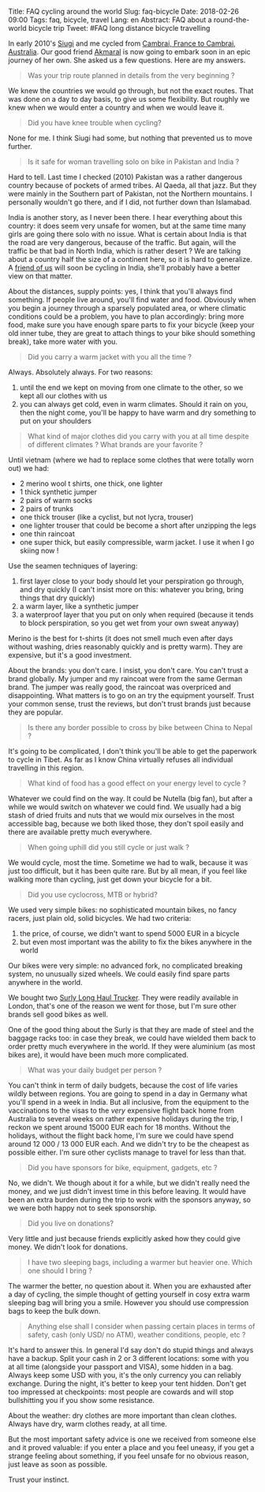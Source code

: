 Title: FAQ cycling around the world
Slug: faq-bicycle
Date: 2018-02-26 09:00
Tags: faq, bicycle, travel
Lang: en
Abstract: FAQ about a round-the-world bicycle trip
Tweet: #FAQ long distance bicycle travelling

In early 2010's [Siugi](http://www.siugi.com) and me cycled from [Cambrai, France to Cambrai, Australia](http://cambrai-cambrai.net). Our good friend [Akmaral](https://www.instagram.com/cycling.nomad.kz) is now going to embark soon in an epic journey of her own. She asked us a few questions. Here are my answers.

> Was your trip route planned in details from the very beginning ?

We knew the countries we would go through, but not the exact routes. That was done on a day to day basis, to give us some flexibility. But roughly we knew when we would enter a country and when we would leave it.

> Did you have knee trouble when cycling?

None for me. I think Siugi had some, but nothing that prevented us to move further.

> Is it safe for woman travelling solo on bike in Pakistan and India ?

Hard to tell. Last time I checked (2010) Pakistan was a rather dangerous country because of pockets of armed tribes. Al Qaeda, all that jazz. But they were mainly in the Southern part of Pakistan, not the Northern mountains. I personally wouldn't go there, and if I did, not further down than Islamabad.

India is another story, as I never been there. I hear everything about this country: it does seem very unsafe for women, but at the same time many girls are going there solo with no issue. What is certain about India is that the road are very dangerous, because of the traffic. But again, will the traffic be that bad in North India, which is rather desert ? We are talking about a country half the size of a continent here, so it is hard to generalize. A [friend of us](https://www.instagram.com/cline_d/) will soon be cycling in India, she'll probably have a better view on that matter.

About the distances, supply points: yes, I think that you'll always find something. If people live around, you'll find water and food. Obviously when you begin a journey through a sparsely populated area, or where climatic conditions could be a problem, you have to plan accordingly: bring more food, make sure you have enough spare parts to fix your bicycle (keep your old inner tube, they are great to attach things to your bike should something break), take more water with you.

> Did you carry a warm jacket with you all the time ?

Always. Absolutely always. For two reasons:

1. until the end we kept on moving from one climate to the other, so we kept all our clothes with us
2. you can always get cold, even in warm climates. Should it rain on you, then the night come, you'll be happy to have warm and dry something to put on your shoulders


> What kind of major clothes did you carry with you at all time despite of different climates ? What brands are your favorite ?

Until vietnam (where we had to replace some clothes that were totally worn out) we had:

- 2 merino wool t shirts, one thick, one lighter
- 1 thick synthetic jumper
- 2 pairs of warm socks
- 2 pairs of trunks
- one thick trouser (like a cyclist, but not lycra, trouser)
- one lighter trouser that could be become a short after unzipping the legs
- one thin raincoat
- one super thick, but easily compressible, warm jacket. I use it when I go skiing now !

Use the seamen techniques of layering:

1. first layer close to your body should let your perspiration go through, and dry quickly (I can't insist more on this: whatever you bring, bring things that dry quickly)
2. a warm layer, like a synthetic jumper
3. a waterproof layer that you put on only when required (because it tends to block perspiration, so you get wet from your own sweat anyway)

Merino is the best for t-shirts (it does not smell much even after days without washing, dries reasonably quickly and is pretty warm). They are expensive, but it's a good investment.

About the brands: you don't care. I insist, you don't care. You can't trust a brand globally. My jumper and my raincoat were from the same German brand. The jumper was really good, the raincoat was overpriced and disappointing. What matters is to go on an try the equipment yourself. Trust your common sense, trust the reviews, but don't trust brands just because they are popular.

> Is there any border possible to cross by bike between China to Nepal ?

It's going to be complicated, I don't think you'll be able to get the paperwork to cycle in Tibet. As far as I know China virtually refuses all individual travelling in this region.

> What kind of food has a good effect on your energy level to cycle ?

Whatever we could find on the way. It could be Nutella (big fan), but after a while we would switch on whatever we could find. We usually had a big stash of dried fruits and nuts that we would mix ourselves in the most accessible bag, because we both liked those, they don't spoil easily and there are available pretty much everywhere.

> When going uphill did you still cycle or just walk ?

We would cycle, most the time. Sometime we had to walk, because it was just too difficult, but it has been quite rare. But by all mean, if you feel like walking more than cycling, just get down your bicycle for a bit.

> Did you use cyclocross, MTB or hybrid?

We used very simple bikes: no sophisticated mountain bikes, no fancy racers, just plain old, solid bicycles. We had two criteria:

1. the price, of course, we didn't want to spend 5000 EUR in a bicycle
2. but even most important was the ability to fix the bikes anywhere in the world

Our bikes were very simple: no advanced fork, no complicated breaking system, no unusually sized wheels. We could easily find spare parts anywhere in the world.

We bought two [Surly Long Haul Trucker](https://surlybikes.com/bikes/long_haul_trucker). They were readily available in London, that's one of the reason we went for those, but I'm sure other brands sell good bikes as well.

One of the good thing about the Surly is that they are made of steel and the baggage racks too: in case they break, we could have wielded them back to order pretty much everywhere in the world. If they were aluminium (as most bikes are), it would have been much more complicated.

> What was your daily budget per person ?

You can't think in term of daily budgets, because the cost of life varies wildly between regions. You are going to spend in a day in Germany what you'll spend in a week in India. But all inclusive, from the equipment to the vaccinations to the visas to the *very* expensive flight back home from Australia to several weeks on rather expensive holidays during the trip, I reckon we spent around 15000 EUR each for 18 months. Without the holidays, without the flight back home, I'm sure we could have spend around 12 000 / 13 000 EUR each. And we didn't try to be the cheapest as possible either. I'm sure other cyclists manage to travel for less than that.

> Did you have sponsors for bike, equipment, gadgets, etc ?

No, we didn't. We though about it for a while, but we didn't really need the money, and we just didn't invest time in this before leaving. It would have been an extra burden during the trip to work with the sponsors anyway, so we were both happy not to seek sponsorship.

> Did you live on donations?

Very little and just because friends explicitly asked how they could give money. We didn't look for donations.

> I have two sleeping bags, including a warmer but heavier one. Which one should I bring ?

The warmer the better, no question about it. When you are exhausted after a day of cycling, the simple thought of getting yourself in cosy extra warm sleeping bag will bring you a smile. However you should use compression bags to keep the bulk down.

> Anything else shall I consider when passing certain places in terms of safety, cash (only USD/ no ATM), weather conditions, people, etc ?

It's hard to answer this. In general I'd say don't do stupid things and always have a backup. Split your cash in 2 or 3 different locations: some with you at all time (alongside your passport and VISA), some hidden in a bag. Always keep some USD with you, it's the only currency you can reliably exchange. During the night, it's better to keep your tent hidden. Don't get too impressed at checkpoints: most people are cowards and will stop bullshitting you if you show some resistance.

About the weather: dry clothes are more important than clean clothes. Always have dry, warm clothes ready, at all time.

But the most important safety advice is one we received from someone else and it proved valuable: if you enter a place and you feel uneasy, if you get a strange feeling about something, if you feel unsafe for no obvious reason, just leave as soon as possible.

Trust your instinct.
